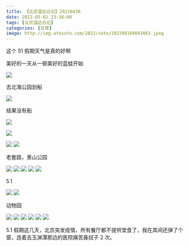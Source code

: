 ```yaml
---
title: 【北京溜达日记】20220430
date: 2022-05-02 23:38:00
tags: [北京溜达日记]
categories: [日常]
image: http://img.atksoto.com/2022/soto/202208160043063.jpeg
---
```


这个 51 假期天气是真的好啊

美好的一天从一顿美好的蓝蛙开始

![](http://img.atksoto.com/2022/soto/202208160035651.jpeg)

去北海公园划船

![](http://img.atksoto.com/2022/soto/202208160035605.jpeg)

结果没有船

![](http://img.atksoto.com/2022/soto/202208160042377.jpeg)

![](http://img.atksoto.com/2022/soto/202208160042110.jpeg)

![](http://img.atksoto.com/2022/soto/202208160045774.jpeg)
![](http://img.atksoto.com/2022/soto/202208160045248.jpeg)

老套路，景山公园

![](http://img.atksoto.com/2022/soto/202208160043059.jpeg)
![](http://img.atksoto.com/2022/soto/202208160043060.jpeg)
![](http://img.atksoto.com/2022/soto/202208160043061.jpeg)
![](http://img.atksoto.com/2022/soto/202208160043062.jpeg)
![](http://img.atksoto.com/2022/soto/202208160043063.jpeg)

5.1

![](http://img.atksoto.com/2022/soto/202208160043064.jpeg)
![](http://img.atksoto.com/2022/soto/202208160043065.jpeg)

动物园

![](http://img.atksoto.com/2022/soto/202208160043066.jpeg)
![](http://img.atksoto.com/2022/soto/202208160043067.jpeg)
![](http://img.atksoto.com/2022/soto/202208160043068.jpeg)
![](http://img.atksoto.com/2022/soto/202208160043069.jpeg)
![](http://img.atksoto.com/2022/soto/202208160043070.jpeg)
![](http://img.atksoto.com/2022/soto/202208160043071.jpeg)

5.1 假期这几天，北京突发疫情，所有餐厅都不提供堂食了，我在其间还弹了个窗，连着去玉渊潭那边的医院痛苦鼻拭子 2 次。
